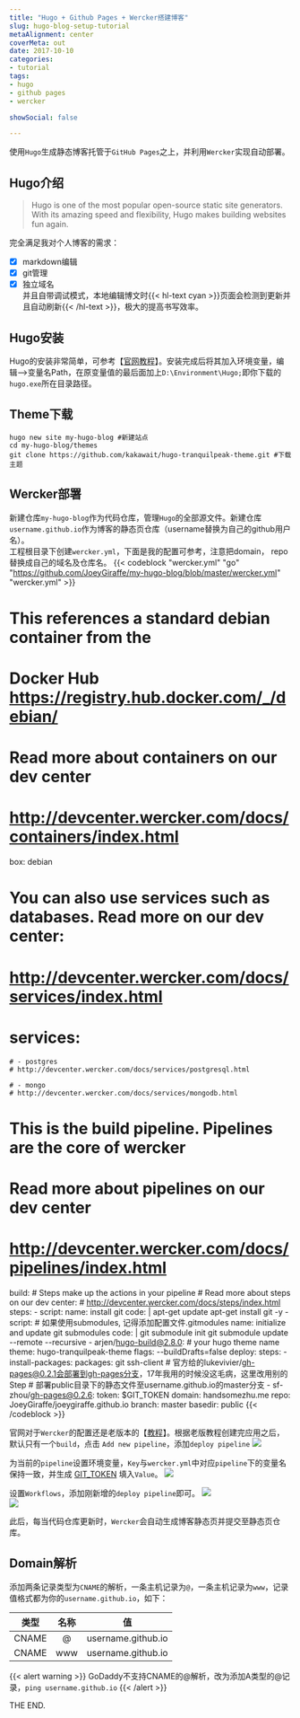 ```yaml
---
title: "Hugo + Github Pages + Wercker搭建博客"  
slug: hugo-blog-setup-tutorial  
metaAlignment: center  
coverMeta: out  
date: 2017-10-10  
categories:
- tutorial
tags:
- hugo
- github pages
- wercker  

showSocial: false  

---
```


使用`Hugo`生成静态博客托管于`GitHub Pages`之上，并利用`Wercker`实现自动部署。
<!--more-->

<!--toc-->

## Hugo介绍
> Hugo is one of the most popular open-source static site generators. With its amazing speed and flexibility, Hugo makes building websites fun again.

完全满足我对个人博客的需求：

- [x] markdown编辑
- [x] git管理
- [x] 独立域名  
并且自带调试模式，本地编辑博文时{{< hl-text cyan >}}页面会检测到更新并且自动刷新{{< /hl-text >}}，极大的提高书写效率。

## Hugo安装
Hugo的安装非常简单，可参考【[官网教程](https://gohugo.io/getting-started/installing/)】。安装完成后将其加入环境变量，编辑—>变量名Path，在原变量值的最后面加上`D:\Environment\Hugo;`即你下载的`hugo.exe`所在目录路径。

## Theme下载
    hugo new site my-hugo-blog #新建站点
    cd my-hugo-blog/themes
    git clone https://github.com/kakawait/hugo-tranquilpeak-theme.git #下载主题

## Wercker部署
新建仓库`my-hugo-blog`作为代码仓库，管理`Hugo`的全部源文件。新建仓库`username.github.io`作为博客的静态页仓库（username替换为自己的github用户名）。  
工程根目录下创建`wercker.yml`，下面是我的配置可参考，注意把domain， repo替换成自己的域名及仓库名。
{{< codeblock "wercker.yml" "go" "https://github.com/JoeyGiraffe/my-hugo-blog/blob/master/wercker.yml" "wercker.yml" >}}
# This references a standard debian container from the
# Docker Hub https://registry.hub.docker.com/_/debian/
# Read more about containers on our dev center
# http://devcenter.wercker.com/docs/containers/index.html
box: debian
# You can also use services such as databases. Read more on our dev center:
# http://devcenter.wercker.com/docs/services/index.html
# services:
    # - postgres
    # http://devcenter.wercker.com/docs/services/postgresql.html
    
    # - mongo
    # http://devcenter.wercker.com/docs/services/mongodb.html

# This is the build pipeline. Pipelines are the core of wercker
# Read more about pipelines on our dev center
# http://devcenter.wercker.com/docs/pipelines/index.html
build:
    # Steps make up the actions in your pipeline
    # Read more about steps on our dev center:
    # http://devcenter.wercker.com/docs/steps/index.html
    steps:
        - script:
            name: install git
            code: |
                apt-get update
                apt-get install git -y
        - script:
            # 如果使用submodules, 记得添加配置文件.gitmodules
            name: initialize and update git submodules
            code: |
                git submodule init
                git submodule update --remote --recursive
        - arjen/hugo-build@2.8.0:
            # your hugo theme name
            theme: hugo-tranquilpeak-theme
            flags: --buildDrafts=false
deploy:
    steps:
        - install-packages:
            packages: git ssh-client
        # 官方给的lukevivier/gh-pages@0.2.1会部署到gh-pages分支，17年我用的时候没这毛病，这里改用别的Step
        # 部署public目录下的静态文件至username.github.io的master分支
        - sf-zhou/gh-pages@0.2.6:
            token: $GIT_TOKEN
            domain: handsomezhu.me
            repo: JoeyGiraffe/joeygiraffe.github.io
            branch: master
            basedir: public
{{< /codeblock >}}

官网对于`Wercker`的配置还是老版本的【[教程](https://gohugo.io/hosting-and-deployment/deployment-with-wercker#set-up-wercker)】。根据老版教程创建完应用之后，默认只有一个`build`，点击 `Add new pipeline`，添加`deploy pipeline`
![](/images/hugo-blog-setup-tutorial/add-deploy-pipeline.png)

为当前的`pipeline`设置环境变量，`Key`与`wercker.yml`中对应`pipeline`下的变量名保持一致，并生成 [GIT_TOKEN](https://help.github.com/articles/creating-a-personal-access-token-for-the-command-line/) 填入`Value`。
![](/images/hugo-blog-setup-tutorial/add-git-token.png)

设置`Workflows`，添加刚新增的`deploy pipeline`即可。
![](/images/hugo-blog-setup-tutorial/edit-workflows-first.png)  
![](/images/hugo-blog-setup-tutorial/edit-workflows-second.png)

此后，每当代码仓库更新时，`Wercker`会自动生成博客静态页并提交至静态页仓库。  

## Domain解析
添加两条记录类型为`CNAME`的解析，一条主机记录为`@`，一条主机记录为`www`，记录值格式都为你的`username.github.io`，如下：

| 类型  | 名称 |         值         |
| :---: | :--: | :----------------: |
| CNAME |  @   | username.github.io |
| CNAME | www  | username.github.io |

{{< alert warning >}}
GoDaddy不支持CNAME的@解析，改为添加A类型的@记录，`ping username.github.io`
{{< /alert >}}

THE END.







